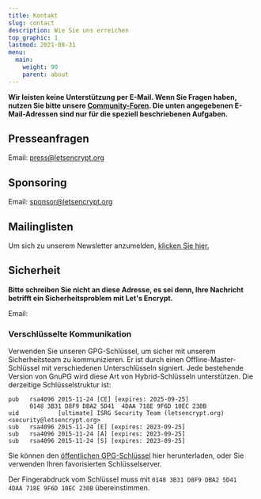 ```yaml
---
title: Kontakt
slug: contact
description: Wie Sie uns erreichen
top_graphic: 1
lastmod: 2021-08-31
menu:
  main:
    weight: 90
    parent: about
---
```


**Wir leisten keine Unterstützung per E-Mail. Wenn Sie Fragen haben, nutzen Sie bitte unsere [Community-Foren](https://community.letsencrypt.org). Die unten angegebenen E-Mail-Adressen sind nur für die speziell beschriebenen Aufgaben.**

## Presseanfragen

Email: [press@letsencrypt.org](mailto:press@letsencrypt.org)

## Sponsoring

Email: [sponsor@letsencrypt.org](mailto:sponsor@letsencrypt.org)

## Mailinglisten

Um sich zu unserem Newsletter anzumelden, [klicken Sie hier.](https://outreach.abetterinternet.org/l/1011011/2023-02-16/6l51)

## Sicherheit

**Bitte schreiben Sie nicht an diese Adresse, es sei denn, Ihre Nachricht betrifft ein Sicherheitsproblem mit Let's Encrypt.**

<span id="email">Email: </span>

<script>
  var parts = ["security", '@', "letsencrypt", ".", "org"];
  var anchor = document.createElement("a");
  anchor.href = "mailto:" + parts.join("");
  anchor.text = parts.join("");
  document.getElementById("email").appendChild(anchor)
</script>

### Verschlüsselte Kommunikation

Verwenden Sie unseren GPG-Schlüssel, um sicher mit unserem Sicherheitsteam zu kommunizieren. Er ist durch einen Offline-Master-Schlüssel mit verschiedenen Unterschlüsseln signiert. Jede bestehende Version von GnuPG wird diese Art von Hybrid-Schlüsseln unterstützen. Die derzeitige Schlüsselstruktur ist:

```
pub   rsa4096 2015-11-24 [CE] [expires: 2025-09-25]
      0148 3B31 D8F9 DBA2 5D41  4DAA 718E 9F6D 10EC 230B
uid           [ultimate] ISRG Security Team (letsencrypt.org) <security@letsencrypt.org>
sub   rsa4096 2015-11-24 [E] [expires: 2023-09-25]
sub   rsa4096 2015-11-24 [A] [expires: 2023-09-25]
sub   rsa4096 2015-11-24 [S] [expires: 2023-09-25]
```

Sie können den [öffentlichen GPG-Schlüssel](/security_letsencrypt.org-publickey.asc) hier herunterladen, oder Sie verwenden Ihren favorisierten Schlüsselserver.

Der Fingerabdruck vom Schlüssel muss mit `0148 3B31 D8F9 DBA2 5D41  4DAA 718E 9F6D 10EC 230B` übereinstimmen.
